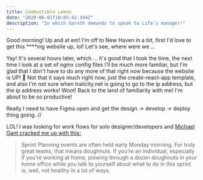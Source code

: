```yaml
---
title: Combustible Lemon
date: "2020-06-01T10:05:42.344Z"
description: "In which Gareth demands to speak to Life's manager!"
---
```


Good morning! Up and at em! I'm off to New Haven in a bit, first I'd love to get this \*\*\*\*ing website up, lol! Let's see, where were we ...

Yay! It's several hours later, which ... it's good that I took the time, the next time I look at a set of nginx config files I'll be much more familiar, but I'm glad that I don't have to do any more of that right now because the website is UP! 🥳 Not that it says much right now, just the create-react-app template, and also I'm not sure when trailcity.net is going to go to the ip address, but the ip address works! Woot! Back to the land of familiarity with me! I'm about to be so productive!

Really I need to have Figma open and get the design -> develop -> deploy thing going. //

LOL! I was looking for work flows for solo designer/developers and [Michael Gant cracked me up with this:](https://medium.com/@jmgant.cleareyeconsulting/scrum-and-the-solo-dev-fb8e810ed42b#d5e7)

> Sprint Planning events are often held early Monday morning. For truly great teams, that means doughnuts. If you’re an individual, especially if you’re working at home, plowing through a dozen doughnuts in your home office while you talk to yourself about what to do in this sprint is, well, not healthy in a lot of ways.
